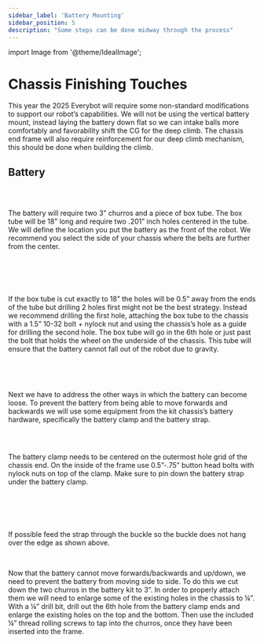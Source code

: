 ```yaml
---
sidebar_label: 'Battery Mounting'
sidebar_position: 5
description: "Some steps can be done midway through the process"
---
```


import Image from '@theme/IdealImage';

# Chassis Finishing Touches

This year the 2025 Everybot will require some non-standard modifications to support our robot&rsquo;s capabilities. We will not be using the vertical battery mount, instead laying the battery down flat so we can intake balls more comfortably and favorability shift the CG for the deep climb. The chassis end frame will also require reinforcement for our deep climb mechanism, this should be done when building the climb.

## Battery

<div style={{ textAlign: 'center'}}><div style={{overflow: 'hidden', display: 'inline-block', margin: '0.00px 0.00px'}}><span style={{overflow: 'hidden', display: 'inline-block', margin: '0.00px 0.00px', border: '0.00px solid #000000', transform: 'rotate(0.00rad) translateZ(0px)',  width: '446.50px', height: '242.53px'}}><Image autoLoad={"true"} img={require("/static/media/chassis/p3/image_0.png")} style={{ width: '446.50px', height: '361.30px', marginLeft: '0.00px', marginTop: '-89.38px', transform: 'rotate(0.00rad) translateZ(0px)', maxWidth: "none"}}></Image></span></div><div style={{overflow: 'hidden', display: 'inline-block', margin: '0.00px 0.00px'}}><span style={{overflow: 'hidden', display: 'inline-block', margin: '0.00px 0.00px', border: '0.00px solid #000000', transform: 'rotate(0.00rad) translateZ(0px)',  width: '445.50px', height: '180.63px'}}><Image autoLoad={"true"} img={require("/static/media/chassis/p3/image_1.png")} style={{ width: '445.50px', height: '217.43px', marginLeft: '0.00px', marginTop: '-36.79px', transform: 'rotate(0.00rad) translateZ(0px)', maxWidth: "none"}}></Image></span></div></div>

<p><br /> </p>

The battery will require two 3&rdquo; churros and a piece of box tube. The box tube will be 18&rdquo; long and require two .201&rdquo; inch holes centered in the tube. We will define the location you put the battery as the front of the robot. We recommend you select the side of your chassis where the belts are further from the center.

<p><br /> </p>

<div style={{ textAlign: 'center'}}><div style={{overflow: 'hidden', display: 'inline-block', margin: '0.00px 0.00px'}}><span style={{overflow: 'hidden', display: 'inline-block', margin: '0.00px 0.00px', border: '0.00px solid #000000', transform: 'rotate(0.00rad) translateZ(0px)',  width: '624.00px', height: '116.00px'}}><Image autoLoad={"true"} img={require("/static/media/chassis/p3/image_2.png")} style={{ width: '624.00px', height: '116.00px', marginLeft: '0.00px', marginTop: '0.00px', transform: 'rotate(0.00rad) translateZ(0px)', maxWidth: "none"}}></Image></span></div></div>

<div style={{ textAlign: 'center'}}><div style={{overflow: 'hidden', display: 'inline-block', margin: '0.00px 0.00px'}}><span style={{overflow: 'hidden', display: 'inline-block', margin: '0.00px 0.00px', border: '0.00px solid #000000', transform: 'rotate(0.00rad) translateZ(0px)',  width: '391.00px', height: '164.96px'}}><Image autoLoad={"true"} img={require("/static/media/chassis/p3/image_3.png")} style={{ width: '391.00px', height: '226.96px', marginLeft: '0.00px', marginTop: '-33.96px', transform: 'rotate(0.00rad) translateZ(0px)', maxWidth: "none"}}></Image></span></div></div>

<p><br /> </p>

If the box tube is cut exactly to 18&rdquo; the holes will be 0.5&rdquo; away from the ends of the tube but drilling 2 holes first might not be the best strategy. Instead we recommend drilling the first hole, attaching the box tube to the chassis with a 1.5&rdquo; 10-32 bolt + nylock nut and using the chassis&rsquo;s hole as a guide for drilling the second hole. The box tube will go in the 6th hole or just past the bolt that holds the wheel on the underside of the chassis. This tube will ensure that the battery cannot fall out of the robot due to gravity.

<p><br /> </p>

<div style={{ textAlign: 'center'}}><div style={{overflow: 'hidden', display: 'inline-block', margin: '0.00px 0.00px'}}><span style={{overflow: 'hidden', display: 'inline-block', margin: '0.00px 0.00px', border: '0.00px solid #000000', transform: 'rotate(0.00rad) translateZ(0px)',  width: '624.00px', height: '90.67px'}}><Image autoLoad={"true"} img={require("/static/media/chassis/p3/image_4.png")} style={{ width: '624.00px', height: '90.67px', marginLeft: '0.00px', marginTop: '0.00px', transform: 'rotate(0.00rad) translateZ(0px)', maxWidth: "none"}}></Image></span></div></div>

<div style={{ textAlign: 'center'}}><div style={{overflow: 'hidden', display: 'inline-block', margin: '0.00px 0.00px'}}><span style={{overflow: 'hidden', display: 'inline-block', margin: '0.00px 0.00px', border: '0.00px solid #000000', transform: 'rotate(0.00rad) translateZ(0px)',  width: '113.45px', height: '221.50px'}}><Image autoLoad={"true"} img={require("/static/media/chassis/p3/image_5.png")} style={{ width: '113.45px', height: '221.50px', marginLeft: '0.00px', marginTop: '0.00px', transform: 'rotate(0.00rad) translateZ(0px)', maxWidth: "none"}}></Image></span></div><div style={{overflow: 'hidden', display: 'inline-block', margin: '0.00px 0.00px'}}><span style={{overflow: 'hidden', display: 'inline-block', margin: '0.00px 0.00px', border: '0.00px solid #000000', transform: 'rotate(0.00rad) translateZ(0px)',  width: '271.50px', height: '224.53px'}}><Image autoLoad={"true"} img={require("/static/media/chassis/p3/image_6.png")} style={{ width: '271.50px', height: '224.53px', marginLeft: '0.00px', marginTop: '0.00px', transform: 'rotate(0.00rad) translateZ(0px)', maxWidth: "none"}}></Image></span></div></div>

<br/>

Next we have to address the other ways in which the battery can become loose. To prevent the battery from being able to move forwards and backwards we will use some equipment from the kit chassis&rsquo;s battery hardware, specifically the battery clamp and the battery strap.

<p><br /> </p>

<div style={{ textAlign: 'center'}}><div style={{overflow: 'hidden', display: 'inline-block', margin: '0.00px 0.00px'}}><span style={{overflow: 'hidden', display: 'inline-block', margin: '0.00px 0.00px', border: '0.00px solid #000000', transform: 'rotate(0.00rad) translateZ(0px)',  width: '198.48px', height: '112.53px'}}><Image autoLoad={"true"} img={require("/static/media/chassis/p3/image_7.png")} style={{ width: '198.48px', height: '112.53px', marginLeft: '0.00px', marginTop: '0.00px', transform: 'rotate(0.00rad) translateZ(0px)', maxWidth: "none"}}></Image></span></div></div>

The battery clamp needs to be centered on the outermost hole grid of the chassis end. On the inside of the frame use 0.5&rdquo;-.75&rdquo; button head bolts with nylock nuts on top of the clamp. Make sure to pin down the battery strap under the battery clamp.

<p><br /> </p>

<div style={{ textAlign: 'center'}}><div style={{overflow: 'hidden', display: 'inline-block', margin: '0.00px 0.00px'}}><span style={{overflow: 'hidden', display: 'inline-block', margin: '0.00px 0.00px', border: '0.00px solid #000000', transform: 'rotate(0.00rad) translateZ(0px)',  width: '251.50px', height: '172.41px'}}><Image autoLoad={"true"} img={require("/static/media/chassis/p3/image_8.png")} style={{ width: '251.50px', height: '197.71px', marginLeft: '0.00px', marginTop: '-11.06px', transform: 'rotate(0.00rad) translateZ(0px)', maxWidth: "none"}}></Image></span></div><div style={{overflow: 'hidden', display: 'inline-block', margin: '0.00px 0.00px'}}><span style={{overflow: 'hidden', display: 'inline-block', margin: '0.00px 0.00px', border: '0.00px solid #000000', transform: 'rotate(0.00rad) translateZ(0px)',  width: '344.50px', height: '149.08px'}}><Image autoLoad={"true"} img={require("/static/media/chassis/p3/image_9.png")} style={{ width: '344.50px', height: '149.08px', marginLeft: '0.00px', marginTop: '0.00px', transform: 'rotate(0.00rad) translateZ(0px)', maxWidth: "none"}}></Image></span></div></div>

<div style={{ textAlign: 'center'}}><div style={{overflow: 'hidden', display: 'inline-block', margin: '0.00px 0.00px'}}><span style={{overflow: 'hidden', display: 'inline-block', margin: '0.00px 0.00px', border: '0.00px solid #000000', transform: 'rotate(0.00rad) translateZ(0px)',  width: '221.76px', height: '216.94px'}}><Image autoLoad={"true"} img={require("/static/media/chassis/p3/image_10.jpg")} style={{ width: '221.76px', height: '393.29px', marginLeft: '0.00px', marginTop: '-71.34px', transform: 'rotate(0.00rad) translateZ(0px)', maxWidth: "none"}}></Image></span></div></div>

<p><br /> </p>

If possible feed the strap through the buckle so the buckle does not hang over the edge as shown above.

<p><br /> </p>

<div style={{pageBreakAfter: 'always'}}></div>

Now that the battery cannot move forwards/backwards and up/down, we need to prevent the battery from moving side to side. To do this we cut down the two churros in the battery kit to 3&rdquo;. In order to properly attach them we will need to enlarge some of the existing holes in the chassis to &frac14;&rdquo;. With a &frac14;&rdquo; drill bit, drill out the 6th hole from the battery clamp ends and enlarge the existing holes on the top and the bottom. Then use the included &frac14;&rdquo; thread rolling screws to tap into the churros, once they have been inserted into the frame.

<p><br /> </p>

<div style={{ textAlign: 'center'}}><div style={{overflow: 'hidden', display: 'inline-block', margin: '0.00px 0.00px'}}><span style={{overflow: 'hidden', display: 'inline-block', margin: '0.00px 0.00px', border: '0.00px solid #000000', transform: 'rotate(0.00rad) translateZ(0px)',  width: '624.00px', height: '380.00px'}}><Image autoLoad={"true"} img={require("/static/media/chassis/p3/image_11.png")} style={{ width: '624.00px', height: '380.00px', marginLeft: '0.00px', marginTop: '0.00px', transform: 'rotate(0.00rad) translateZ(0px)', maxWidth: "none"}}></Image></span></div></div>